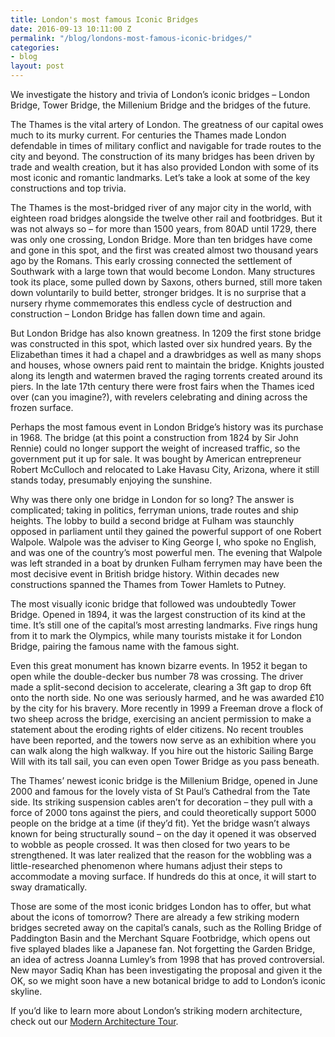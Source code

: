```yaml
---
title: London's most famous Iconic Bridges
date: 2016-09-13 10:11:00 Z
permalink: "/blog/londons-most-famous-iconic-bridges/"
categories:
- blog
layout: post
---
```


We investigate the history and trivia of London’s iconic bridges – London Bridge, Tower Bridge, the Millenium Bridge and the bridges of the future.

The Thames is the vital artery of London. The greatness of our capital owes much to its murky current. For centuries the Thames made London defendable in times of military conflict and navigable for trade routes to the city and beyond. The construction of its many bridges has been driven by trade and wealth creation, but it has also provided London with some of its most iconic and romantic landmarks. Let’s take a look at some of the key constructions and top trivia.

The Thames is the most-bridged river of any major city in the world, with eighteen road bridges alongside the twelve other rail and footbridges. But it was not always so – for more than 1500 years, from 80AD until 1729, there was only one crossing, London Bridge. More than ten bridges have come and gone in this spot, and the first was created almost two thousand years ago by the Romans. This early crossing connected the settlement of Southwark with a large town that would become London. Many structures took its place, some pulled down by Saxons, others burned, still more taken down voluntarily to build better, stronger bridges. It is no surprise that a nursery rhyme commemorates this endless cycle of destruction and construction – London Bridge has fallen down time and again.

But London Bridge has also known greatness. In 1209 the first stone bridge was constructed in this spot, which lasted over six hundred years. By the Elizabethan times it had a chapel and a drawbridges as well as many shops and houses, whose owners paid rent to maintain the bridge. Knights jousted along its length and watermen braved the raging torrents created around its piers. In the late 17th century there were frost fairs when the Thames iced over (can you imagine?), with revelers celebrating and dining across the frozen surface.

Perhaps the most famous event in London Bridge’s history was its purchase in 1968. The bridge (at this point a construction from 1824 by Sir John Rennie) could no longer support the weight of increased traffic, so the government put it up for sale. It was bought by American entrepreneur Robert McCulloch and relocated to Lake Havasu City, Arizona, where it still stands today, presumably enjoying the sunshine. 

Why was there only one bridge in London for so long? The answer is complicated; taking in politics, ferryman unions, trade routes and ship heights. The lobby to build a second bridge at Fulham was staunchly opposed in parliament until they gained the powerful support of one Robert Walpole. Walpole was the adviser to King George I, who spoke no English, and was one of the country’s most powerful men. The evening that Walpole was left stranded in a boat by drunken Fulham ferrymen may have been the most decisive event in British bridge history. Within decades new constructions spanned the Thames from Tower Hamlets to Putney. 

The most visually iconic bridge that followed was undoubtedly Tower Bridge. Opened in 1894, it was the largest construction of its kind at the time. It’s still one of the capital’s most arresting landmarks. Five rings hung from it to mark the Olympics, while many tourists mistake it for London Bridge, pairing the famous name with the famous sight. 

Even this great monument has known bizarre events. In 1952 it began to open while the double-decker bus number 78 was crossing. The driver made a split-second decision to accelerate, clearing a 3ft gap to drop 6ft onto the north side. No one was seriously harmed, and he was awarded £10 by the city for his bravery. More recently in 1999 a Freeman drove a flock of two sheep across the bridge, exercising an ancient permission to make a statement about the eroding rights of elder citizens. No recent troubles have been reported, and the towers now serve as an exhibition where you can walk along the high walkway. If you hire out the historic Sailing Barge Will with its tall sail, you can even open Tower Bridge as you pass beneath.

The Thames’ newest iconic bridge is the Millenium Bridge, opened in June 2000 and famous for the lovely vista of St Paul’s Cathedral from the Tate side. Its striking suspension cables aren’t for decoration – they pull with a force of 2000 tons against the piers, and could theoretically support 5000 people on the bridge at a time (if they’d fit). Yet the bridge wasn’t always known for being structurally sound – on the day it opened it was observed to wobble as people crossed. It was then closed for two years to be strengthened. It was later realized that the reason for the wobbling was a little-researched phenomenon where humans adjust their steps to accommodate a moving surface. If hundreds do this at once, it will start to sway dramatically.

Those are some of the most iconic bridges London has to offer, but what about the icons of tomorrow? There are already a few striking modern bridges secreted away on the capital’s canals, such as the Rolling Bridge of Paddington Basin and the Merchant Square Footbridge, which opens out five splayed blades like a Japanese fan. Not forgetting the Garden Bridge, an idea of actress Joanna Lumley’s from 1998 that has proved controversial. New mayor Sadiq Khan has been investigating the proposal and given it the OK, so we might soon have a new botanical bridge to add to London’s iconic skyline.

If you’d like to learn more about London’s striking modern architecture, check out our [Modern Architecture Tour](/tours/modern-architecture-tour/).